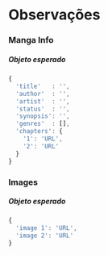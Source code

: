 # Observações

### Manga Info
##### Objeto esperado
```javascript
{
  'title'   : '',
  'author'  : '',
  'artist'  : '',
  'status'  : '',
  'synopsis': '',
  'genres'  : [],
  'chapters': {
    '1': 'URL',
    '2': 'URL'
  }
}
```
### Images
##### Objeto esperado
```javascript
{
  'image 1': 'URL',
  'image 2': 'URL'
}
```
